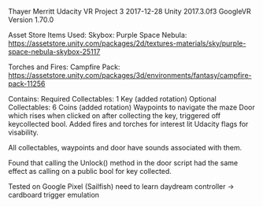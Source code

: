 Thayer Merritt
Udacity VR Project 3
2017-12-28
Unity 2017.3.0f3
GoogleVR Version 1.70.0

Asset Store Items Used:
Skybox: Purple Space Nebula:
https://assetstore.unity.com/packages/2d/textures-materials/sky/purple-space-nebula-skybox-25117 

Torches and Fires: Campfire Pack:
https://assetstore.unity.com/packages/3d/environments/fantasy/campfire-pack-11256

Contains:
Required Collectables: 1 Key (added rotation)
Optional Collectables: 6 Coins (added rotation)
Waypoints to navigate the maze
Door which rises when clicked on after collecting the key, triggered off keycollected bool.
Added fires and torches for interest
lit Udacity flags for visability. 

All collectables, waypoints and door have sounds associated with them.

Found that calling the Unlock() method in the door script had the same effect as calling on a public bool for key collected. 

Tested on Google Pixel (Sailfish)
need to learn daydream controller -> cardboard trigger emulation
